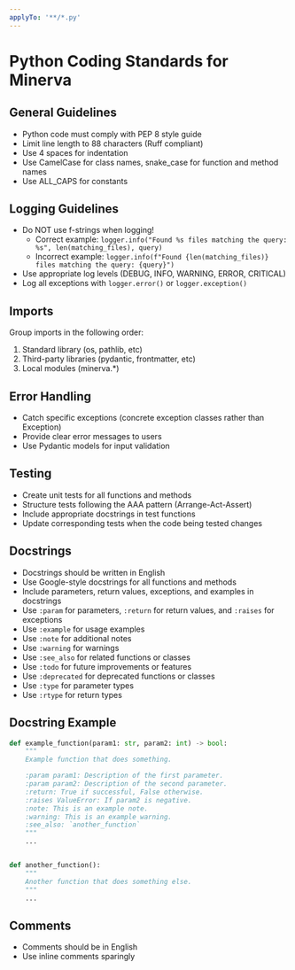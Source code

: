 ```yaml
---
applyTo: '**/*.py'
---
```


# Python Coding Standards for Minerva

## General Guidelines
- Python code must comply with PEP 8 style guide
- Limit line length to 88 characters (Ruff compliant)
- Use 4 spaces for indentation
- Use CamelCase for class names, snake_case for function and method names
- Use ALL_CAPS for constants

## Logging Guidelines
- Do NOT use f-strings when logging!
  - Correct example: `logger.info("Found %s files matching the query: %s", len(matching_files), query)`
  - Incorrect example: `logger.info(f"Found {len(matching_files)} files matching the query: {query}")`
- Use appropriate log levels (DEBUG, INFO, WARNING, ERROR, CRITICAL)
- Log all exceptions with `logger.error()` or `logger.exception()`

## Imports
Group imports in the following order:
1. Standard library (os, pathlib, etc)
2. Third-party libraries (pydantic, frontmatter, etc)
3. Local modules (minerva.*)

## Error Handling
- Catch specific exceptions (concrete exception classes rather than Exception)
- Provide clear error messages to users
- Use Pydantic models for input validation

## Testing
- Create unit tests for all functions and methods
- Structure tests following the AAA pattern (Arrange-Act-Assert)
- Include appropriate docstrings in test functions
- Update corresponding tests when the code being tested changes

## Docstrings
- Docstrings should be written in English
- Use Google-style docstrings for all functions and methods
- Include parameters, return values, exceptions, and examples in docstrings
- Use `:param` for parameters, `:return` for return values, and `:raises` for exceptions
- Use `:example` for usage examples
- Use `:note` for additional notes
- Use `:warning` for warnings
- Use `:see_also` for related functions or classes
- Use `:todo` for future improvements or features
- Use `:deprecated` for deprecated functions or classes
- Use `:type` for parameter types
- Use `:rtype` for return types

## Docstring Example
```python
def example_function(param1: str, param2: int) -> bool:
    """
    Example function that does something.

    :param param1: Description of the first parameter.
    :param param2: Description of the second parameter.
    :return: True if successful, False otherwise.
    :raises ValueError: If param2 is negative.
    :note: This is an example note.
    :warning: This is an example warning.
    :see_also: `another_function`
    """
    ...


def another_function():
    """
    Another function that does something else.
    """
    ...
```

## Comments
- Comments should be in English
- Use inline comments sparingly

